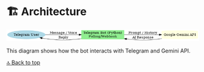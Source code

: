 # 🏗️ Architecture

![Architecture](../telegram-gemini-architecture.png)

This diagram shows how the bot interacts with Telegram and Gemini API.


[🔝 Back to top](#)
